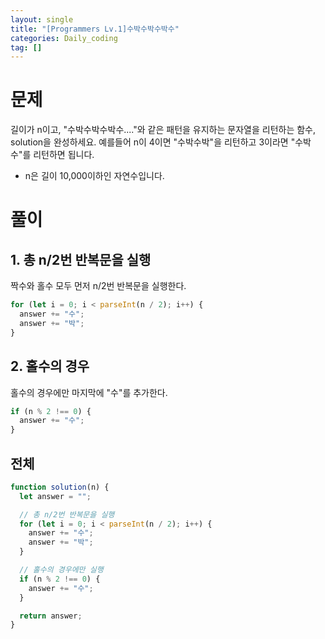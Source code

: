 ```yaml
---
layout: single
title: "[Programmers Lv.1]수박수박수박수"
categories: Daily_coding
tag: []
---
```


# 문제

길이가 n이고, "수박수박수박수...."와 같은 패턴을 유지하는 문자열을 리턴하는 함수, solution을 완성하세요. 예를들어 n이 4이면 "수박수박"을 리턴하고 3이라면 "수박수"를 리턴하면 됩니다.

- n은 길이 10,000이하인 자연수입니다.

# 풀이

## 1. 총 n/2번 반복문을 실행

짝수와 홀수 모두 먼저 n/2번 반복문을 실행한다.

```javascript
for (let i = 0; i < parseInt(n / 2); i++) {
  answer += "수";
  answer += "박";
}
```

## 2. 홀수의 경우

홀수의 경우에만 마지막에 "수"를 추가한다.

```javascript
if (n % 2 !== 0) {
  answer += "수";
}
```

## 전체

```javascript
function solution(n) {
  let answer = "";

  // 총 n/2번 반복문을 실행
  for (let i = 0; i < parseInt(n / 2); i++) {
    answer += "수";
    answer += "박";
  }

  // 홀수의 경우에만 실행
  if (n % 2 !== 0) {
    answer += "수";
  }

  return answer;
}
```
